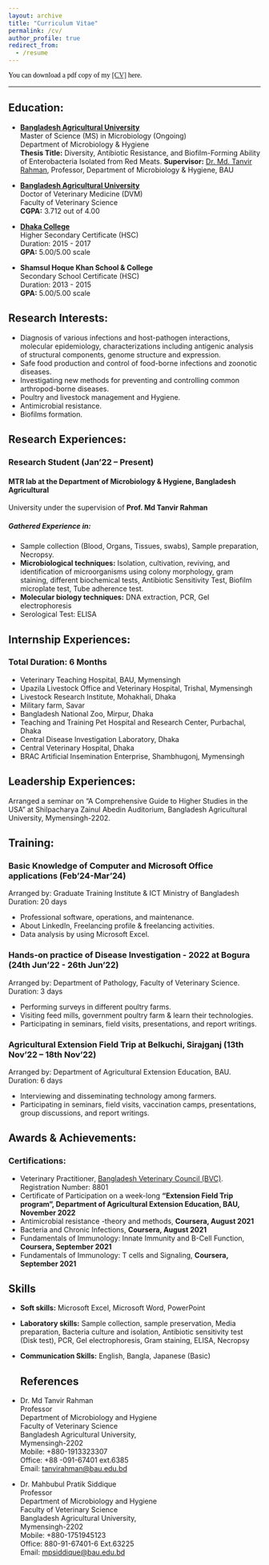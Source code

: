 ```yaml
---
layout: archive
title: "Curriculum Vitae"
permalink: /cv/
author_profile: true
redirect_from:
  - /resume
---
```


<span style="color:black; font-family:Georgia;">
  You can download a pdf copy of my <a href="../files/CV/CV_Md Abdullah Evna Hasan,DVM.pdf">[CV]</a> here.
</span>

---

## Education:

<!-- MS -->
- [**Bangladesh Agricultural University**](https://bau.edu.bd/) <br>
  Master of Science (MS) in Microbiology (Ongoing) <br>
  Department of Microbiology & Hygiene <br>
  **Thesis Title:** Diversity, Antibiotic Resistance, and Biofilm-Forming Ability of Enterobacteria Isolated 
  from Red Meats.
  **Supervisor:** [Dr. Md. Tanvir Rahman](https://vmh.bau.edu.bd/profile/VMH1005), Professor, Department of Microbiology & Hygiene, BAU

<!-- DVM -->
- [**Bangladesh Agricultural University**](https://bau.edu.bd/) <br>
  Doctor of Veterinary Medicine (DVM) <br>
  Faculty of Veterinary Science <br>
  **CGPA:** 3.712 out of 4.00<br>

<!-- HSC -->
- [**Dhaka College**](http://dhakacollege.edu.bd/) <br>
  Higher Secondary Certificate (HSC) <br>
  Duration: 2015 - 2017 <br>
  **GPA:** 5.00/5.00 scale <br>

  <!-- SSC -->
- **Shamsul Hoque Khan School & College** <br>
  Secondary School Certificate (HSC) <br>
  Duration: 2013 - 2015 <br>
  **GPA:** 5.00/5.00 scale <br>

## Research Interests:
- Diagnosis of various infections and host-pathogen interactions, molecular epidemiology, 
characterizations including antigenic analysis of structural components, genome structure and 
expression.
- Safe food production and control of food-borne infections and zoonotic diseases.
- Investigating new methods for preventing and controlling common arthropod-borne diseases. 
- Poultry and livestock management and Hygiene.
- Antimicrobial resistance.
- Biofilms formation.


## Research Experiences:
### Research Student (Jan’22 – Present)
#### **MTR lab** at the **Department of Microbiology & Hygiene**, Bangladesh Agricultural 
University under the supervision of **Prof. Md Tanvir Rahman**
#####  Gathered Experience in:
- Sample collection (Blood, Organs, Tissues, swabs), Sample preparation, Necropsy.
-  **Microbiological techniques:** Isolation, cultivation, reviving, and identification of 
microorganisms using colony morphology, gram staining, different biochemical tests, 
Antibiotic Sensitivity Test, Biofilm microplate test, Tube adherence test.
- **Molecular biology techniques:** DNA extraction, PCR, Gel electrophoresis 
- Serological Test: ELISA

## Internship Experiences:
### Total Duration: 6 Months
- Veterinary Teaching Hospital, BAU, Mymensingh
- Upazila Livestock Office and Veterinary Hospital, Trishal, Mymensingh 
- Livestock Research Institute, Mohakhali, Dhaka 
- Military farm, Savar 
- Bangladesh National Zoo, Mirpur, Dhaka 
- Teaching and Training Pet Hospital and Research Center, Purbachal, Dhaka
- Central Disease Investigation Laboratory, Dhaka 
- Central Veterinary Hospital, Dhaka
- BRAC Artificial Insemination Enterprise, Shambhugonj, Mymensingh 


## Leadership Experiences:
Arranged a seminar on “A Comprehensive Guide to Higher Studies in the USA” at Shilpacharya Zainul Abedin 
Auditorium, Bangladesh Agricultural University, Mymensingh-2202.

## Training:
### Basic Knowledge of Computer and Microsoft Office applications (Feb’24-Mar’24)
Arranged by: Graduate Training Institute & ICT Ministry of Bangladesh <br>
Duration: 20 days
- Professional software, operations, and maintenance.
- About LinkedIn, Freelancing profile & freelancing activities.
- Data analysis by using Microsoft Excel.

### Hands-on practice of Disease Investigation - 2022 at Bogura (24th Jun’22 - 26th Jun’22)
Arranged by: Department of Pathology, Faculty of Veterinary Science.
Duration: 3 days 
- Performing surveys in different poultry farms.
- Visiting feed mills, government poultry farm & learn their technologies.
- Participating in seminars, field visits, presentations, and report writings.

### Agricultural Extension Field Trip at Belkuchi, Sirajganj (13th Nov’22 – 18th Nov’22)
Arranged by: Department of Agricultural Extension Education, BAU. 
Duration: 6 days 
- Interviewing and disseminating technology among farmers.
- Participating in seminars, field visits, vaccination camps, presentations, group discussions, and 
report writings.

## Awards & Achievements:
### Certifications:
- Veterinary Practitioner, [Bangladesh Veterinary Council (BVC)](https://bvc.gov.bd/). Registration Number: 8801
- Certificate of Participation on a week-long **“Extension Field Trip program”, Department of 
Agricultural Extension Education, BAU, November 2022**
- Antimicrobial resistance -theory and methods, **Coursera, August 2021**
- Bacteria and Chronic Infections, **Coursera, August 2021**
- Fundamentals of Immunology: Innate Immunity and B-Cell Function, **Coursera, September 2021**
- Fundamentals of Immunology: T cells and Signaling, **Coursera, September 2021**

## Skills

- **Soft skills:** Microsoft Excel, Microsoft Word, PowerPoint
- **Laboratory skills:** Sample collection, sample preservation, Media preparation, Bacteria culture and isolation, Antibiotic sensitivity test (Disk test), PCR, Gel electrophoresis, Gram staining, ELISA, Necropsy
- **Communication Skills:** English, Bangla, Japanese (Basic)

  ## References
- Dr. Md Tanvir Rahman <br>
  Professor <br>
  Department of Microbiology and Hygiene <br>
  Faculty of Veterinary Science <br>
  Bangladesh Agricultural University, <br>
  Mymensingh-2202 <br>
  Mobile: +880-1913323307 <br>
  Office: +88 -091-67401 ext.6385 <br>
  Email: tanvirahman@bau.edu.bd 

- Dr. Mahbubul Pratik Siddique <br>
  Professor  <br>
  Department of Microbiology and Hygiene <br>
  Faculty of Veterinary Science <br>
  Bangladesh Agricultural University, <br>
  Mymensingh-2202 <br>
  Mobile: +880-1751945123 <br>
  Office: 880-91-67401-6 Ext.63225 <br>
  Email: mpsiddique@bau.edu.bd <br>

